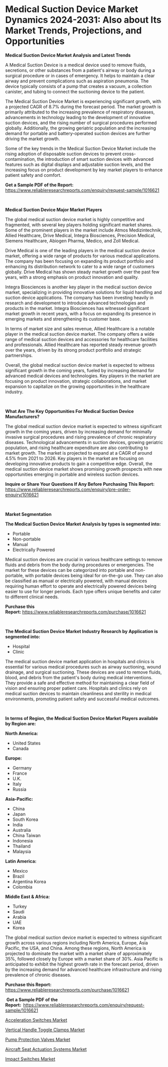 <p><h1>Medical Suction Device Market Dynamics 2024-2031: Also about Its Market Trends, Projections, and Opportunities</h1></p><p><strong>Medical Suction Device Market Analysis and Latest Trends</strong></p>
<p><p>A Medical Suction Device is a medical device used to remove fluids, secretions, or other substances from a patient's airway or body during a surgical procedure or in cases of emergency. It helps to maintain a clear airway and prevent complications such as aspiration pneumonia. The device typically consists of a pump that creates a vacuum, a collection canister, and tubing to connect the suctioning device to the patient.</p><p>The Medical Suction Device Market is experiencing significant growth, with a projected CAGR of 8.7% during the forecast period. The market growth is primarily attributed to the increasing prevalence of respiratory diseases, advancements in technology leading to the development of innovative suction devices, and the rising number of surgical procedures performed globally. Additionally, the growing geriatric population and the increasing demand for portable and battery-operated suction devices are further driving the market growth.</p><p>Some of the key trends in the Medical Suction Device Market include the rising adoption of disposable suction devices to prevent cross-contamination, the introduction of smart suction devices with advanced features such as digital displays and adjustable suction levels, and the increasing focus on product development by key market players to enhance patient safety and comfort.</p></p>
<p><strong>Get a Sample PDF of the Report:&nbsp;</strong> <a href="https://www.reliableresearchreports.com/enquiry/request-sample/1016621">https://www.reliableresearchreports.com/enquiry/request-sample/1016621</a></p>
<p>&nbsp;</p>
<p><strong>Medical Suction Device Major Market Players</strong></p>
<p><p>The global medical suction device market is highly competitive and fragmented, with several key players holding significant market shares. Some of the prominent players in the market include Atmos Medizintechnik, Allied Healthcare, Drive Medical, Integra Biosciences, Precision Medical, Siemens Healthcare, Abiogen Pharma, Medico, and Zoll Medical.</p><p>Drive Medical is one of the leading players in the medical suction device market, offering a wide range of products for various medical applications. The company has been focusing on expanding its product portfolio and enhancing its distribution network to cater to a wide range of customers globally. Drive Medical has shown steady market growth over the past few years, with a strong emphasis on product innovation and quality.</p><p>Integra Biosciences is another key player in the medical suction device market, specializing in providing innovative solutions for liquid handling and suction device applications. The company has been investing heavily in research and development to introduce advanced technologies and products in the market. Integra Biosciences has witnessed significant market growth in recent years, with a focus on expanding its presence in emerging markets and strengthening its customer base.</p><p>In terms of market size and sales revenue, Allied Healthcare is a notable player in the medical suction device market. The company offers a wide range of medical suction devices and accessories for healthcare facilities and professionals. Allied Healthcare has reported steady revenue growth over the years, driven by its strong product portfolio and strategic partnerships.</p><p>Overall, the global medical suction device market is expected to witness significant growth in the coming years, fueled by increasing demand for advanced medical devices and technologies. Key players in the market are focusing on product innovation, strategic collaborations, and market expansion to capitalize on the growing opportunities in the healthcare industry.</p></p>
<p>&nbsp;</p>
<p><strong>What Are The Key Opportunities For Medical Suction Device Manufacturers?</strong></p>
<p><p>The global medical suction device market is expected to witness significant growth in the coming years, driven by increasing demand for minimally invasive surgical procedures and rising prevalence of chronic respiratory diseases. Technological advancements in suction devices, growing geriatric population, and rising healthcare expenditure are also contributing to market growth. The market is projected to expand at a CAGR of around 4.5% from 2021 to 2026. Key players in the market are focusing on developing innovative products to gain a competitive edge. Overall, the medical suction device market shows promising growth prospects with new opportunities emerging in portable and wireless suction devices.</p></p>
<p><strong>Inquire or Share Your Questions If Any Before Purchasing This Report:</strong> <a href="https://www.reliableresearchreports.com/enquiry/pre-order-enquiry/1016621">https://www.reliableresearchreports.com/enquiry/pre-order-enquiry/1016621</a></p>
<p>&nbsp;</p>
<p><strong>Market Segmentation</strong></p>
<p><strong>The Medical Suction Device Market Analysis by types is segmented into:</strong></p>
<p><ul><li>Portable</li><li>Non-portable</li><li>Manual</li><li>Electrically Powered</li></ul></p>
<p><p>Medical suction devices are crucial in various healthcare settings to remove fluids and debris from the body during procedures or emergencies. The market for these devices can be categorized into portable and non-portable, with portable devices being ideal for on-the-go use. They can also be classified as manual or electrically powered, with manual devices requiring human effort to operate and electrically powered devices being easier to use for longer periods. Each type offers unique benefits and cater to different clinical needs.</p></p>
<p><strong>Purchase this Report:&nbsp;</strong><a href="https://www.reliableresearchreports.com/purchase/1016621">https://www.reliableresearchreports.com/purchase/1016621</a></p>
<p>&nbsp;</p>
<p><strong>The Medical Suction Device Market Industry Research by Application is segmented into:</strong></p>
<p><ul><li>Hospital</li><li>Clinic</li></ul></p>
<p><p>The medical suction device market application in hospitals and clinics is essential for various medical procedures such as airway suctioning, wound drainage, and surgical suctioning. These devices are used to remove fluids, blood, and debris from the patient's body during medical interventions. They provide a safe and effective method for maintaining a clear field of vision and ensuring proper patient care. Hospitals and clinics rely on medical suction devices to maintain cleanliness and sterility in medical environments, promoting patient safety and successful medical outcomes.</p></p>
<p>&nbsp;</p>
<p><strong>In terms of Region, the Medical Suction Device Market Players available by Region are:</strong></p>
<p>
    <p> <strong> North America: </strong>
        <ul>
            <li>United States</li>
            <li>Canada</li>
        </ul>
        </p> 
    <p> <strong> Europe: </strong>
        <ul>
            <li>Germany</li>
            <li>France</li>
            <li>U.K.</li>
            <li>Italy</li>
            <li>Russia</li>
        </ul>
        </p> 
    <p> <strong> Asia-Pacific: </strong>
        <ul>
            <li>China</li>
            <li>Japan</li>
            <li>South Korea</li>
            <li>India</li>
            <li>Australia</li>
            <li>China Taiwan</li>
            <li>Indonesia</li>
            <li>Thailand</li>
            <li>Malaysia</li>
        </ul>
        </p> 
    <p> <strong> Latin America: </strong>
        <ul>
            <li>Mexico</li>
            <li>Brazil</li>
            <li>Argentina Korea</li>
            <li>Colombia</li>
        </ul>
        </p> 
    <p> <strong> Middle East & Africa: </strong>
        <ul>
            <li>Turkey</li>
            <li>Saudi</li>
            <li>Arabia</li>
            <li>UAE</li>
            <li>Korea</li>
        </ul>
    </p>
    </p>
<p><p>The global medical suction device market is expected to witness significant growth across various regions including North America, Europe, Asia Pacific, the USA, and China. Among these regions, North America is projected to dominate the market with a market share of approximately 35%, followed closely by Europe with a market share of 30%. Asia Pacific is anticipated to exhibit the highest growth rate in the forecast period, driven by the increasing demand for advanced healthcare infrastructure and rising prevalence of chronic diseases.</p></p>
<p><strong>Purchase this Report: </strong><a href="https://www.reliableresearchreports.com/purchase/1016621">https://www.reliableresearchreports.com/purchase/1016621</a></p>
<p>&nbsp;<strong>Get a Sample PDF of the Report:&nbsp;&nbsp;</strong><a href="https://www.reliableresearchreports.com/enquiry/request-sample/1016621">https://www.reliableresearchreports.com/enquiry/request-sample/1016621</a></p>
<p><strong></strong></p>
<p><p><a href="https://medium.com/@santosh.reportprime/acceleration-switches-market-analysis-and-sze-forecasted-for-period-from-2024-to-2031-c9450bdd9c07">Acceleration Switches Market</a></p><p><a href="https://medium.com/@santosh.reportprime/vertical-handle-toggle-clamps-market-report-reveals-the-latest-trends-and-growth-opportunities-of-07bbb667d95d">Vertical Handle Toggle Clamps Market</a></p><p><a href="https://medium.com/@santosh.reportprime/pump-protection-valves-market-furnishes-information-on-market-share-market-trends-and-market-1d31ac570129">Pump Protection Valves Market</a></p><p><a href="https://medium.com/@santosh.reportprime/aircraft-seat-actuation-systems-market-outlook-industry-overview-and-forecast-2024-to-2031-52d0146294ed">Aircraft Seat Actuation Systems Market</a></p><p><a href="https://medium.com/@santosh.reportprime/impact-switches-market-the-key-to-successful-business-strategy-forecast-till-2031-b4a224a90d7e">Impact Switches Market</a></p></p>